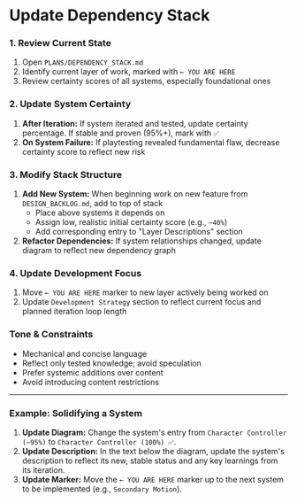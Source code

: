 # Update Dependency Stack

### 1. Review Current State

1.  Open `PLANS/DEPENDENCY_STACK.md`
2.  Identify current layer of work, marked with `← YOU ARE HERE`
3.  Review certainty scores of all systems, especially foundational ones

### 2. Update System Certainty

1.  **After Iteration:** If system iterated and tested, update certainty percentage. If stable and proven (95%+), mark with `✅`
2.  **On System Failure:** If playtesting revealed fundamental flaw, decrease certainty score to reflect new risk

### 3. Modify Stack Structure

1.  **Add New System:** When beginning work on new feature from `DESIGN_BACKLOG.md`, add to top of stack
    -   Place above systems it depends on
    -   Assign low, realistic initial certainty score (e.g., `~40%`)
    -   Add corresponding entry to "Layer Descriptions" section
2.  **Refactor Dependencies:** If system relationships changed, update diagram to reflect new dependency graph

### 4. Update Development Focus

1.  Move `← YOU ARE HERE` marker to new layer actively being worked on
2.  Update `Development Strategy` section to reflect current focus and planned iteration loop length

### Tone & Constraints

-   Mechanical and concise language
-   Reflect only tested knowledge; avoid speculation
-   Prefer systemic additions over content
-   Avoid introducing content restrictions

---

### Example: Solidifying a System

1.  **Update Diagram:** Change the system's entry from `Character Controller (~95%)` to `Character Controller (100%) ✅`.
2.  **Update Description:** In the text below the diagram, update the system's description to reflect its new, stable status and any key learnings from its iteration.
3.  **Update Marker:** Move the `← YOU ARE HERE` marker up to the next system to be implemented (e.g., `Secondary Motion`).